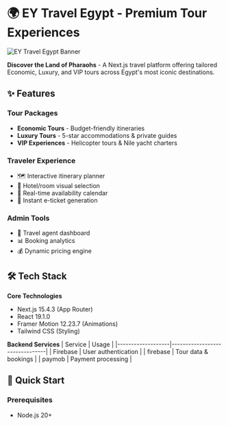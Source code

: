 # 🌍 EY Travel Egypt - Premium Tour Experiences

![EY Travel Egypt Banner](https://ey-travel-egypt.vercel.app/assets/icons/logo.png)

**Discover the Land of Pharaohs** - A Next.js travel platform offering tailored Economic, Luxury, and VIP tours across Egypt's most iconic destinations.

## ✨ Features

### Tour Packages
- **Economic Tours** - Budget-friendly itineraries
- **Luxury Tours** - 5-star accommodations & private guides
- **VIP Experiences** - Helicopter tours & Nile yacht charters

### Traveler Experience
- 🗺️ Interactive itinerary planner
- 🏨 Hotel/room visual selection
- 📅 Real-time availability calendar
- 🎫 Instant e-ticket generation

### Admin Tools
- 👔 Travel agent dashboard
- 📊 Booking analytics
- 💰 Dynamic pricing engine

## 🛠 Tech Stack

**Core Technologies**
- Next.js 15.4.3 (App Router)
- React 19.1.0
- Framer Motion 12.23.7 (Animations)
- Tailwind CSS (Styling)

**Backend Services**
| Service           | Usage                          |
|-------------------|--------------------------------|
| Firebase          | User authentication           |
| firebase          | Tour data & bookings          |
| paymob            | Payment processing            |

## 🚀 Quick Start

### Prerequisites
- Node.js 20+
